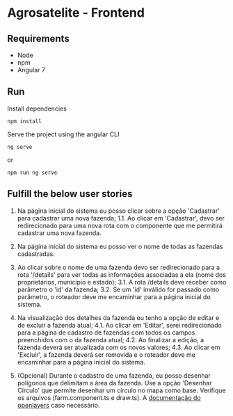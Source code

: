 # Agrosatelite - Frontend

## Requirements

- Node
- npm
- Angular 7

## Run

Install dependencies
```shell
npm install
```

Serve the project using the angular CLI
```shell
ng serve
```

or
```shell
npm run ng serve
```

## Fulfill the below user stories
1. Na página inicial do sistema eu posso clicar sobre a opção 'Cadastrar' para cadastrar uma nova fazenda;
1.1. Ao clicar em 'Cadastrar', devo ser redirecionado para uma nova rota com o componente que me permitirá cadastrar uma nova fazenda.

2. Na página inicial do sistema eu posso ver o nome de todas as fazendas cadastradas.

3. Ao clicar sobre o nome de uma fazenda devo ser redirecionado para a rota '/details' para ver todas as informações associadas a ela (nome dos proprietários, município e estado);
    3.1. A rota /details deve receber como parâmetro o 'id' da fazenda;
    3.2. Se um 'id' inválido for passado como parâmetro, o roteador deve me encaminhar para a página inicial do sistema.

4. Na visualização dos detalhes da fazenda eu tenho a opção de editar e de excluir a fazenda atual;
    4.1. Ao clicar em 'Editar', serei redirecionado para a página de cadastro de fazendas com todos os campos preenchidos com o da fazenda atual;
    4.2. Ao finalizar a edição, a fazenda deverá ser atualizada com os novos valores;
    4.3. Ao clicar em 'Excluir', a fazenda deverá ser removida e o roteador deve me encaminhar para a página inicial do sistema.

5. (Opcional) Durante o cadastro de uma fazenda, eu posso desenhar polígonos que delimitam a área da fazenda. Use a opção 'Desenhar Círculo' que permite desenhar um círculo no mapa como base. Verifique os arquivos (farm.component.ts e draw.ts). A [documentação do openlayers](https://openlayers.org/en/latest/apidoc/) caso necessário.